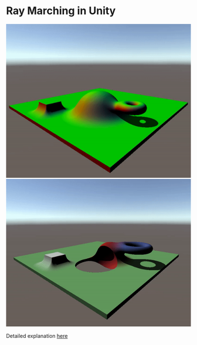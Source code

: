 # **Ray Marching in Unity**

![image info](./img/example01.gif)
![image info](./img/exampleNormals.gif)

Detailed explanation [here](https://gist.github.com/ludusestars/fac64012fd36082571c07e6b46d24e70)